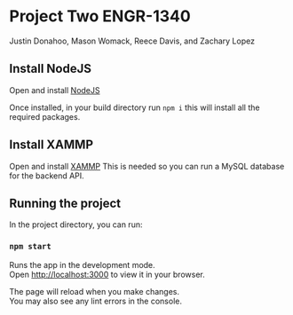 # Project Two ENGR-1340
Justin Donahoo, Mason Womack, Reece Davis, and Zachary Lopez

## Install NodeJS
Open and install [NodeJS](https://nodejs.org/en/download)

Once installed, in your build directory run `npm i`
this will install all the required packages.

## Install XAMMP
Open and install [XAMMP](https://www.apachefriends.org/download.html)
This is needed so you can run a MySQL database for the backend API.

## Running the project

In the project directory, you can run:

### `npm start`

Runs the app in the development mode.\
Open [http://localhost:3000](http://localhost:3000) to view it in your browser.

The page will reload when you make changes.\
You may also see any lint errors in the console.

